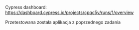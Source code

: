 Cypress dashboard:
https://dashboard.cypress.io/projects/cpqc5v/runs/1/overview

Przetestowana została aplikacja z poprzednego zadania